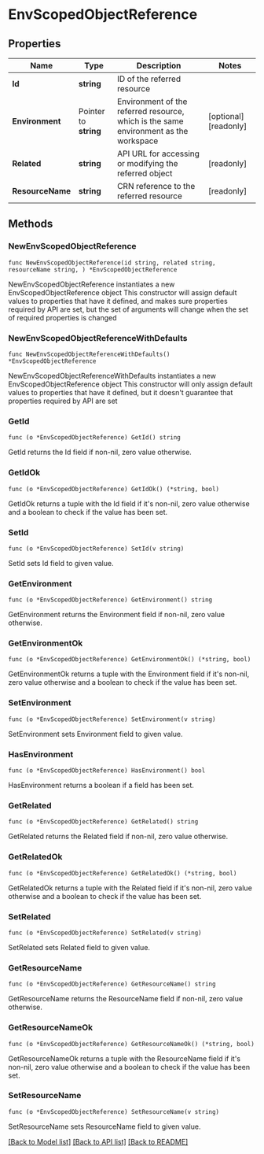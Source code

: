 # EnvScopedObjectReference

## Properties

Name | Type | Description | Notes
------------ | ------------- | ------------- | -------------
**Id** | **string** | ID of the referred resource | 
**Environment** | Pointer to **string** | Environment of the referred resource, which is the same environment as the workspace | [optional] [readonly] 
**Related** | **string** | API URL for accessing or modifying the referred object | [readonly] 
**ResourceName** | **string** | CRN reference to the referred resource | [readonly] 

## Methods

### NewEnvScopedObjectReference

`func NewEnvScopedObjectReference(id string, related string, resourceName string, ) *EnvScopedObjectReference`

NewEnvScopedObjectReference instantiates a new EnvScopedObjectReference object
This constructor will assign default values to properties that have it defined,
and makes sure properties required by API are set, but the set of arguments
will change when the set of required properties is changed

### NewEnvScopedObjectReferenceWithDefaults

`func NewEnvScopedObjectReferenceWithDefaults() *EnvScopedObjectReference`

NewEnvScopedObjectReferenceWithDefaults instantiates a new EnvScopedObjectReference object
This constructor will only assign default values to properties that have it defined,
but it doesn't guarantee that properties required by API are set

### GetId

`func (o *EnvScopedObjectReference) GetId() string`

GetId returns the Id field if non-nil, zero value otherwise.

### GetIdOk

`func (o *EnvScopedObjectReference) GetIdOk() (*string, bool)`

GetIdOk returns a tuple with the Id field if it's non-nil, zero value otherwise
and a boolean to check if the value has been set.

### SetId

`func (o *EnvScopedObjectReference) SetId(v string)`

SetId sets Id field to given value.


### GetEnvironment

`func (o *EnvScopedObjectReference) GetEnvironment() string`

GetEnvironment returns the Environment field if non-nil, zero value otherwise.

### GetEnvironmentOk

`func (o *EnvScopedObjectReference) GetEnvironmentOk() (*string, bool)`

GetEnvironmentOk returns a tuple with the Environment field if it's non-nil, zero value otherwise
and a boolean to check if the value has been set.

### SetEnvironment

`func (o *EnvScopedObjectReference) SetEnvironment(v string)`

SetEnvironment sets Environment field to given value.

### HasEnvironment

`func (o *EnvScopedObjectReference) HasEnvironment() bool`

HasEnvironment returns a boolean if a field has been set.

### GetRelated

`func (o *EnvScopedObjectReference) GetRelated() string`

GetRelated returns the Related field if non-nil, zero value otherwise.

### GetRelatedOk

`func (o *EnvScopedObjectReference) GetRelatedOk() (*string, bool)`

GetRelatedOk returns a tuple with the Related field if it's non-nil, zero value otherwise
and a boolean to check if the value has been set.

### SetRelated

`func (o *EnvScopedObjectReference) SetRelated(v string)`

SetRelated sets Related field to given value.


### GetResourceName

`func (o *EnvScopedObjectReference) GetResourceName() string`

GetResourceName returns the ResourceName field if non-nil, zero value otherwise.

### GetResourceNameOk

`func (o *EnvScopedObjectReference) GetResourceNameOk() (*string, bool)`

GetResourceNameOk returns a tuple with the ResourceName field if it's non-nil, zero value otherwise
and a boolean to check if the value has been set.

### SetResourceName

`func (o *EnvScopedObjectReference) SetResourceName(v string)`

SetResourceName sets ResourceName field to given value.



[[Back to Model list]](../README.md#documentation-for-models) [[Back to API list]](../README.md#documentation-for-api-endpoints) [[Back to README]](../README.md)


